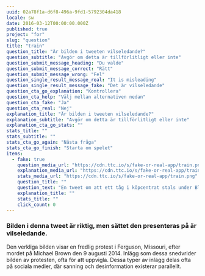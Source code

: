 ```yaml
---
uuid: 02a78f1a-d6f8-496a-9fd1-5792304da418
locale: sw
date: 2016-03-12T00:00:00.000Z
published: true
project: "for"
slug: "question"
title: "train"
question_title: "Är bilden i tweeten vilseledande?"
question_subtitle: "Avgör om detta är tillförlitligt eller inte"
question_submit_message_heading: "Du valde"
question_submit_message_correct: "Rätt"
question_submit_message_wrong: "Fel"
question_single_result_message_real: "It is misleading"
question_single_result_message_fake: "Det är vilseledande"
question_cta_go_explanation: "Kontrollera"
question_cta_help: "Välj mellan alternativen nedan"
question_cta_fake: "Ja"
question_cta_real: "Nej"
explanation_title: "Är bilden i tweeten vilseledande?"
explanation_subtitle: "Avgör om detta är tillförlitligt eller inte"
explanation_cta_go_stats: ""
stats_title: ""
stats_subtitle: ""
stats_cta_go_again: "Nästa fråga"
stats_cta_go_finish: "Starta om spelet"
items:
  - fake: true
    question_media_url: "https://cdn.ttc.io/s/fake-or-real-app/train.png"
    explanation_media_url: "https://cdn.ttc.io/s/fake-or-real-app/train.png"
    stats_media_url: "https://cdn.ttc.io/s/fake-or-real-app/train.png"
    question_title: ""
    question_text: "En tweet om att ett tåg i köpcentrat stals under Black Lives Matter-protesten i Minneapolis"
    explanation_title: ""
    stats_title: ""
    click_count: 0
---
```

### Bilden i denna tweet är riktig, men sättet den presenteras på är vilseledande.

Den verkliga bilden visar en fredlig protest i Ferguson, Missouri, efter mordet på Michael Brown den 9 augusti 2014. Inlägg som dessa snedvrider bilden av  protesten, ofta för att uppvigla. Dessa typer av inlägg delas ofta på sociala medier, där sanning och desinformation existerar parallellt.
